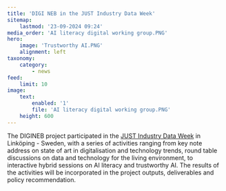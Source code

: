 ```yaml
---
title: 'DIGI NEB in the JUST Industry Data Week'
sitemap:
    lastmod: '23-09-2024 09:24'
media_order: 'AI literacy digital working group.PNG'
hero:
    image: 'Trustworthy AI.PNG'
    alignment: left
taxonomy:
    category:
        - news
feed:
    limit: 10
image:
    text:
        enabled: '1'
        file: 'AI literacy digital working group.PNG'
    height: 600
---
```


The DIGINEB project participated in the [JUST Industry Data Week](https://mtflabs.net/just/linkoping/) in Linköping - Sweden, with a series of activities ranging from key note address on state of art in digitalisation and technology trends, round table discussions on data and technology for the living environment, to interactive hybrid sessions on AI literacy and trustworthy AI. The results of the activities will be incorporated in the project outputs, deliverables and policy recommendation.